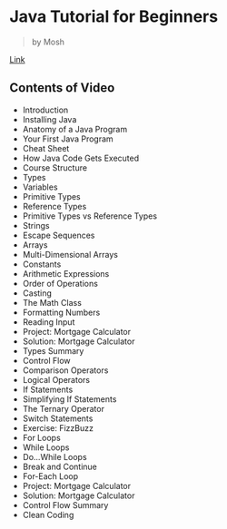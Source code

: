 # Java Tutorial for Beginners
> by Mosh 

 [Link](https://www.youtube.com/watch?v=eIrMbAQSU34&t=2853s)

## Contents of Video
- Introduction
- Installing Java
- Anatomy of a Java Program
- Your First Java Program
- Cheat Sheet
- How Java Code Gets Executed
- Course Structure
- Types
- Variables
- Primitive Types
- Reference Types
- Primitive Types vs Reference Types
- Strings
- Escape Sequences
- Arrays
- Multi-Dimensional Arrays
- Constants
- Arithmetic Expressions
- Order of Operations
- Casting
- The Math Class
- Formatting Numbers
- Reading Input
- Project: Mortgage Calculator
- Solution: Mortgage Calculator
- Types Summary
- Control Flow
- Comparison Operators
- Logical Operators
- If Statements
- Simplifying If Statements
- The Ternary Operator
- Switch Statements
- Exercise: FizzBuzz
- For Loops
- While Loops
- Do...While Loops
- Break and Continue
- For-Each Loop
- Project: Mortgage Calculator
- Solution: Mortgage Calculator
- Control Flow Summary
- Clean Coding